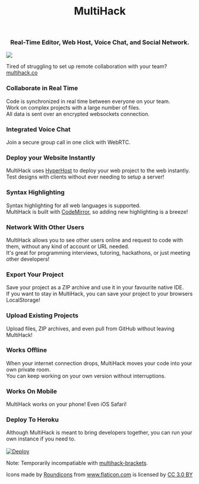 <h1 align="center">
  <br>
  MultiHack
  <br>
  <br>
</h1>
<h3 align="center">Real-Time Editor, Web Host, Voice Chat, and Social Network.</h3>

<img align="center" src="https://github.com/RationalCoding/multihack/blob/gh-pages/img/mockup.jpg?raw=true">

Tired of struggling to set up remote collaboration with your team? <a href="https://rationalcoding.github.io/multihack-classic/">multihack.co</a>

### Collaborate in Real Time  
Code is synchronized in real time between everyone on your team.  
Work on complex projects with a large number of files.  
All data is sent over an encrypted websockets connection.

### Integrated Voice Chat
Join a secure group call in one click with WebRTC.

### Deploy your Website Instantly  
MultiHack uses <a href="https://github.com/RationalCoding/HyperHost">HyperHost</a> to deploy your web project to the web instantly.  
Test designs with clients without ever needing to setup a server!

### Syntax Highlighting
Syntax highlighting for all web languages is supported.  
MultiHack is built with <a href="https://github.com/codemirror/CodeMirror">CodeMirror</a>, so adding new highlighting is a breeze!  

### Network With Other Users
MultiHack allows you to see other users online and request to code with them, without any kind of account or URL needed.   
It's great for programming interviews, tutoring, hackathons, or just meeting other developers!

### Export Your Project
Save your project as a ZIP archive and use it in your favourite native IDE.  
If you want to stay in MultiHack, you can save your project to your browsers LocalStorage!

### Upload Existing Projects
Upload files, ZIP archives, and even pull from GitHub without leaving MultiHack!  

### Works Offline
When your internet connection drops, MultiHack moves your code into your own private room.  
You can keep working on your own version without interruptions.

### Works On Mobile
MultiHack works on your phone! Even iOS Safari!

### Deploy To Heroku
Although MultiHack is meant to bring developers together, you can run your own instance if you need to.  
<br>
<a href="https://heroku.com/deploy">
  <img src="https://www.herokucdn.com/deploy/button.svg" alt="Deploy">
</a>

Note: Temporarily incompatiable with [multihack-brackets](https://github.com/RationalCoding/multihack-brackets).

<div>Icons made by <a href="http://www.flaticon.com/authors/roundicons" title="Roundicons">Roundicons</a> from <a href="http://www.flaticon.com" title="Flaticon">www.flaticon.com</a> is licensed by <a href="http://creativecommons.org/licenses/by/3.0/" title="Creative Commons BY 3.0" target="_blank">CC 3.0 BY</a></div>
